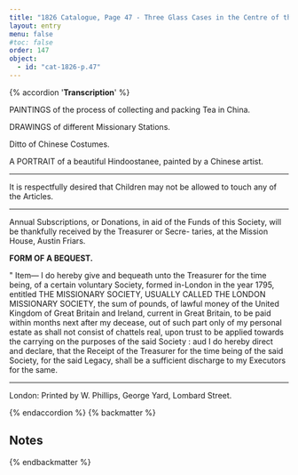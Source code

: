 ```yaml
---
title: "1826 Catalogue, Page 47 - Three Glass Cases in the Centre of the Room & Form of a Bequest"
layout: entry
menu: false
#toc: false
order: 147
object:
  - id: "cat-1826-p.47"
---
```

{% accordion '**Transcription**' %}


PAINTINGS of the process of collecting and packing
Tea in China.

DRAWINGS of different Missionary Stations.

Ditto of Chinese Costumes.

A PORTRAIT of a beautiful Hindoostanee, painted by a
Chinese artist.

---- 

It is respectfully desired that Children may not be allowed to
touch any of the Articles.

---

Annual Subscriptions, or Donations, in aid of the Funds of this
Society, will be thankfully received by the Treasurer or Secre-
taries, at the Mission House, Austin Friars.

**FORM OF A BEQUEST.**


" Item— I do hereby give and bequeath unto the Treasurer for the
time being, of a certain voluntary Society, formed in-London in the
year 1795, entitled THE MISSIONARY SOCIETY, USUALLY CALLED THE
LONDON MISSIONARY SOCIETY, the sum of
pounds, of lawful money of the United Kingdom of Great Britain and
Ireland, current in Great Britain, to be paid within
months
next after my decease, out of such part only of my personal estate as
shall not consist of chattels real, upon trust to be applied towards the
carrying on the purposes of the said Society : aud I do hereby direct
and declare, that the Receipt of the Treasurer for the time being of
the said Society, for the said Legacy, shall be a sufficient discharge to
my Executors for the same.

----

London: Printed by W. Phillips, George Yard, Lombard Street.

{% endaccordion %}
{% backmatter %}

## Notes

[^1]:
[^2]:
[^3]:
[^4]:
[^5]:
[^6]:
[^7]:
[^8]:
[^9]:
[^10]:
[^11]:
[^12]:
[^13]:
[^14]:

{% endbackmatter %}

